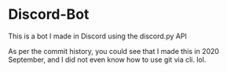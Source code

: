 # Discord-Bot
This is a bot I made in Discord using the discord.py API

As per the commit history, you could see that I made this in 2020 September, and I did not even know how to use git via cli. lol. 
